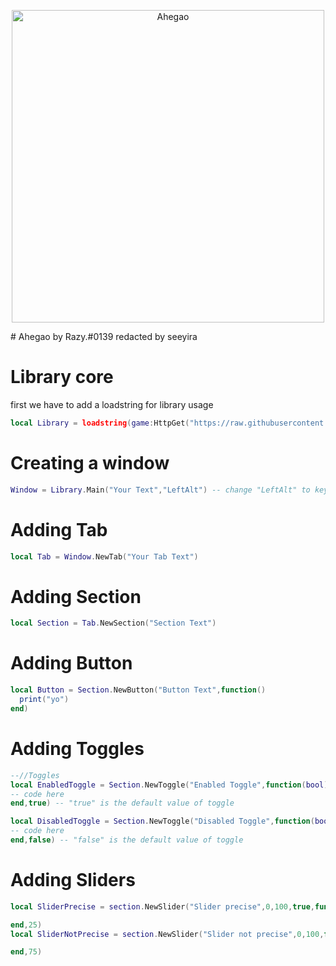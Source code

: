 <p align="center">
    <img src="https://media.tenor.com/ojPOglrv2AEAAAAM/ahegao.gif" alt="Ahegao" width="500">
</p>
# Ahegao by Razy.#0139
redacted by seeyira 

# Library core
first we have to add a loadstring for library usage

```lua
local Library = loadstring(game:HttpGet("https://raw.githubusercontent.com/Seeyyyira/seyyiro4ka/main/Ahegao.lua"))()
```


# Creating a window

```lua
Window = Library.Main("Your Text","LeftAlt") -- change "LeftAlt" to key that you want will hide gui
```

# Adding Tab
```lua
local Tab = Window.NewTab("Your Tab Text")
```
# Adding Section
```lua
local Section = Tab.NewSection("Section Text")
```

# Adding Button 
```lua
local Button = Section.NewButton("Button Text",function()
  print("yo")
end)
```

# Adding Toggles
```lua
--//Toggles
local EnabledToggle = Section.NewToggle("Enabled Toggle",function(bool)
-- code here
end,true) -- "true" is the default value of toggle

local DisabledToggle = Section.NewToggle("Disabled Toggle",function(bool)
-- code here
end,false) -- "false" is the default value of toggle
```

# Adding Sliders

```lua
local SliderPrecise = section.NewSlider("Slider precise",0,100,true,function(value)

end,25)
local SliderNotPrecise = section.NewSlider("Slider not precise",0,100,false,function(value)

end,75)
```
